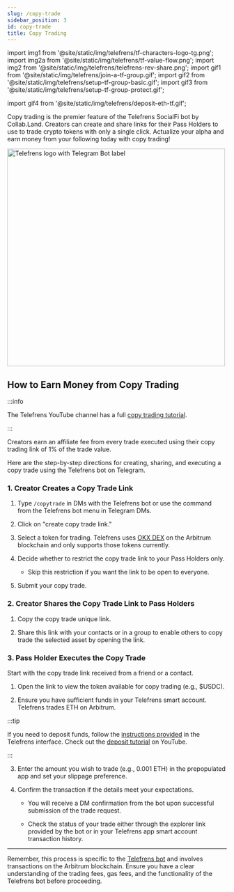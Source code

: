 ```yaml
---
slug: /copy-trade
sidebar_position: 3
id: copy-trade
title: Copy Trading
---
```


import img1 from '@site/static/img/telefrens/tf-characters-logo-tg.png';
import img2a from '@site/static/img/telefrens/tf-value-flow.png';
import img2 from '@site/static/img/telefrens/telefrens-rev-share.png';
import gif1 from '@site/static/img/telefrens/join-a-tf-group.gif';
import gif2 from '@site/static/img/telefrens/setup-tf-group-basic.gif';
import gif3 from '@site/static/img/telefrens/setup-tf-group-protect.gif';

import gif4 from '@site/static/img/telefrens/deposit-eth-tf.gif';

Copy trading is the premier feature of the Telefrens SocialFi bot by Collab.Land. Creators can create and share links for their Pass Holders to use to trade crypto tokens with only a single click. Actualize your alpha and earn money from your following today with copy trading!

  <div class="text--center">
    <img  src={img1} alt="Telefrens logo with Telegram Bot label" width="500" />
  </div>

<!-- ## Copy Trading-->

## How to Earn Money from Copy Trading

:::info

The Telefrens YouTube channel has a full [copy trading tutorial](https://youtu.be/PsWL21BReHc).

:::

Creators earn an affiliate fee from every trade executed using their copy trading link of 1% of the trade value.

Here are the step-by-step directions for creating, sharing, and executing a copy trade using the Telefrens bot on Telegram.

### 1. Creator Creates a Copy Trade Link

1. Type `/copytrade` in DMs with the Telefrens bot or use the command from the Telefrens bot menu in Telegram DMs.

2. Click on "create copy trade link."

3. Select a token for trading. Telefrens uses [OKX DEX](https://www.okx.com/web3/build/docs/build-dapp/api-asset-get-all-coins) on the Arbitrum blockchain and only supports those tokens currently.

4. Decide whether to restrict the copy trade link to your Pass Holders only.
  
    - Skip this restriction if you want the link to be open to everyone.

5. Submit your copy trade.

### 2. Creator Shares the Copy Trade Link to Pass Holders

1. Copy the copy trade unique link.

2. Share this link with your contacts or in a group to enable others to copy trade the selected asset by opening the link.

### 3. Pass Holder Executes the Copy Trade

Start with the copy trade link received from a friend or a contact.

1. Open the link to view the token available for copy trading (e.g., $USDC).

2. Ensure you have sufficient funds in your Telefrens smart account. Telefrens trades ETH on Arbitrum.

:::tip

If you need to deposit funds, follow the [instructions provided](./intro#deposit-eth-to-your-smart-account-on-arbitrum-one) in the Telefrens interface. Check out the [deposit tutorial](https://www.youtube.com/channel/UCmyt5i7JmBPd03r2eJ-EaMA) on YouTube.

:::

3. Enter the amount you wish to trade (e.g., 0.001 ETH) in the prepopulated app and set your slippage preference.

4. Confirm the transaction if the details meet your expectations.

    - You will receive a DM confirmation from the bot upon successful submission of the trade request.

    - Check the status of your trade either through the explorer link provided by the bot or in your Telefrens app smart account transaction history.

---

Remember, this process is specific to the [Telefrens bot](./intro) and involves transactions on the Arbitrum blockchain. Ensure you have a clear understanding of the trading fees, gas fees, and the functionality of the Telefrens bot before proceeding.
